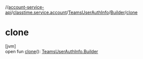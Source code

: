 //[account-service-api](../../../../index.md)/[classtime.service.account](../../index.md)/[TeamsUserAuthInfo](../index.md)/[Builder](index.md)/[clone](clone.md)

# clone

[jvm]\
open fun [clone](clone.md)(): [TeamsUserAuthInfo.Builder](index.md)
